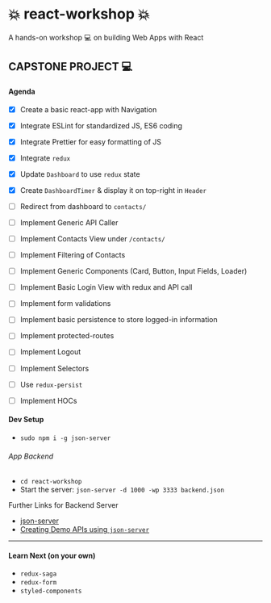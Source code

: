 :boom: react-workshop :boom:
===
A hands-on workshop :computer: on building Web Apps with React

## CAPSTONE PROJECT :computer:

#### Agenda

* [x] Create a basic react-app with Navigation
* [x] Integrate ESLint for standardized JS, ES6 coding
* [x] Integrate Prettier for easy formatting of JS
* [x] Integrate `redux`
* [x] Update `Dashboard` to use `redux` state
* [x] Create `DashboardTimer` & display it on top-right in `Header`
* [ ] Redirect from dashboard to `contacts/`
* [ ] Implement Generic API Caller
* [ ] Implement Contacts View under `/contacts/`
* [ ] Implement Filtering of Contacts
* [ ] Implement Generic Components (Card, Button, Input Fields, Loader)
* [ ] Implement Basic Login View with redux and API call
* [ ] Implement form validations
* [ ] Implement basic persistence to store logged-in information
* [ ] Implement protected-routes
* [ ] Implement Logout
* [ ] Implement Selectors
* [ ] Use `redux-persist`
* [ ] Implement HOCs


#### Dev Setup

* `sudo npm i -g json-server`

###### App Backend
* `cd react-workshop`
* Start the server: `json-server -d 1000 -wp 3333 backend.json`

Further Links for Backend Server
* [json-server](https://github.com/typicode/json-server)
* [Creating Demo APIs using `json-server`](https://egghead.io/lessons/javascript-creating-demo-apis-with-json-server)

_____

#### Learn Next (on your own)
* `redux-saga`
* `redux-form`
* `styled-components`
